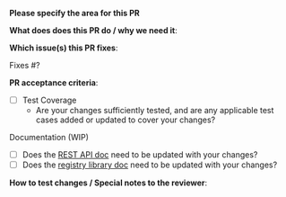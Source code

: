 **Please specify the area for this PR**

**What does does this PR do / why we need it**:

**Which issue(s) this PR fixes**:

Fixes #?

**PR acceptance criteria**:

- [ ] Test Coverage 
    - Are your changes sufficiently tested, and are any applicable test cases added or updated to cover your changes?

Documentation (WIP)
- [ ] Does the [REST API doc](../index/server/registry-REST-API.adoc) need to be updated with your changes?
- [ ] Does the [registry library doc](../registry-library/README.md) need to be updated with your changes?

**How to test changes / Special notes to the reviewer**:
